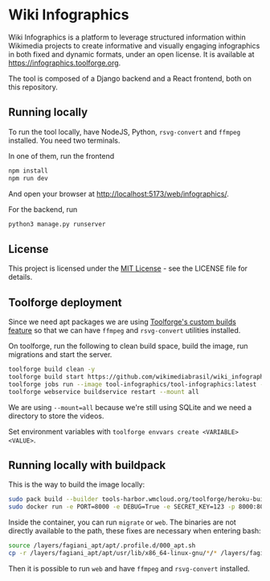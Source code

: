 # Wiki Infographics

Wiki Infographics is a platform to leverage structured information within Wikimedia projects to create informative and visually engaging infographics in both fixed and dynamic formats, under an open license. It is available at <https://infographics.toolforge.org>.

The tool is composed of a Django backend and a React frontend, both on this repository.

## Running locally

To run the tool locally, have NodeJS, Python, `rsvg-convert` and `ffmpeg` installed. You need two terminals.

In one of them, run the frontend

```bash
npm install
npm run dev
```

And open your browser at <http://localhost:5173/web/infographics/>.

For the backend, run

```bash
python3 manage.py runserver
```

## License

This project is licensed under the [MIT License](https://opensource.org/license/mit) - see the LICENSE file for details.

## Toolforge deployment

Since we need apt packages we are using [Toolforge's custom builds feature](https://wikitech.wikimedia.org/wiki/Help:Toolforge/Building_container_images) so that we can have `ffmpeg` and `rsvg-convert` utilities installed.

On toolforge, run the following to clean build space, build the image, run migrations and start the server.

```bash
toolforge build clean -y
toolforge build start https://github.com/wikimediabrasil/wiki_infographics
toolforge jobs run --image tool-infographics/tool-infographics:latest --command "migrate" --wait --mount=all migrate
toolforge webservice buildservice restart --mount all
```

We are using `--mount=all` because we're still using SQLite and we need a directory to store the videos.

Set environment variables with `toolforge envvars create <VARIABLE> <VALUE>`.

## Running locally with buildpack

This is the way to build the image locally:

```bash
sudo pack build --builder tools-harbor.wmcloud.org/toolforge/heroku-builder:22 --buildpack heroku/nodejs --buildpack heroku/python --buildpack heroku/procfile --buildpack fagiani/apt infographics
sudo docker run -e PORT=8000 -e DEBUG=True -e SECRET_KEY=123 -p 8000:8000 -it  --entrypoint 'bash' infographics
```

Inside the container, you can run `migrate` or `web`. The binaries are not directly available to the path, these fixes are necessary when entering bash:

```bash
source /layers/fagiani_apt/apt/.profile.d/000_apt.sh
cp -r /layers/fagiani_apt/apt/usr/lib/x86_64-linux-gnu/*/* /layers/fagiani_apt/apt/usr/lib/x86_64-linux-gnu/
```

Then it is possible to run `web` and have `ffmpeg` and `rsvg-convert` installed.

